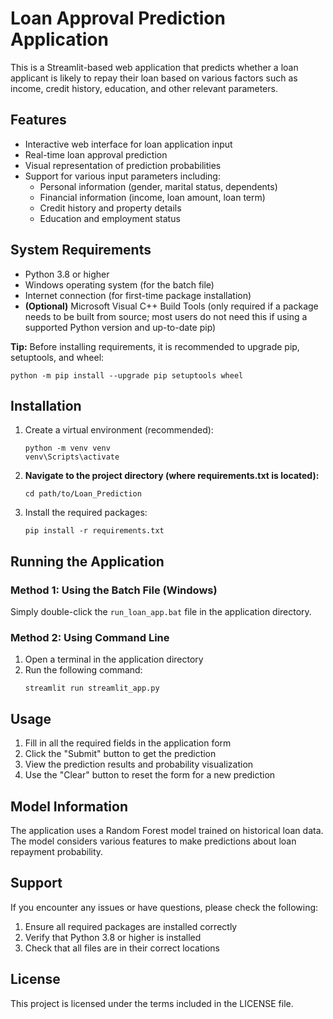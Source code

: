 # Loan Approval Prediction Application

This is a Streamlit-based web application that predicts whether a loan applicant is likely to repay their loan based on various factors such as income, credit history, education, and other relevant parameters.

## Features

- Interactive web interface for loan application input
- Real-time loan approval prediction
- Visual representation of prediction probabilities
- Support for various input parameters including:
  - Personal information (gender, marital status, dependents)
  - Financial information (income, loan amount, loan term)
  - Credit history and property details
  - Education and employment status

## System Requirements

- Python 3.8 or higher
- Windows operating system (for the batch file)
- Internet connection (for first-time package installation)
- **(Optional)** Microsoft Visual C++ Build Tools (only required if a package needs to be built from source; most users do not need this if using a supported Python version and up-to-date pip)

**Tip:** Before installing requirements, it is recommended to upgrade pip, setuptools, and wheel:
```
python -m pip install --upgrade pip setuptools wheel
```

## Installation

1. Create a virtual environment (recommended):
   ```
   python -m venv venv
   venv\Scripts\activate
   ```

2. **Navigate to the project directory (where requirements.txt is located):**
   ```
   cd path/to/Loan_Prediction
   ```

3. Install the required packages:
   ```
   pip install -r requirements.txt
   ```

## Running the Application

### Method 1: Using the Batch File (Windows)
Simply double-click the `run_loan_app.bat` file in the application directory.

### Method 2: Using Command Line
1. Open a terminal in the application directory
2. Run the following command:
   ```
   streamlit run streamlit_app.py
   ```

## Usage

1. Fill in all the required fields in the application form
2. Click the "Submit" button to get the prediction
3. View the prediction results and probability visualization
4. Use the "Clear" button to reset the form for a new prediction

## Model Information

The application uses a Random Forest model trained on historical loan data. The model considers various features to make predictions about loan repayment probability.

## Support

If you encounter any issues or have questions, please check the following:
1. Ensure all required packages are installed correctly
2. Verify that Python 3.8 or higher is installed
3. Check that all files are in their correct locations

## License

This project is licensed under the terms included in the LICENSE file. 